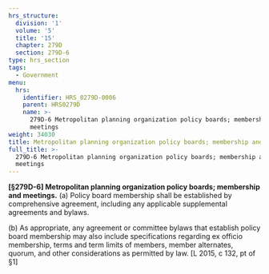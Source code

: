```yaml
---
hrs_structure:
  division: '1'
  volume: '5'
  title: '15'
  chapter: 279D
  section: 279D-6
type: hrs_section
tags:
  - Government
menu:
  hrs:
    identifier: HRS_0279D-0006
    parent: HRS0279D
    name: >-
      279D-6 Metropolitan planning organization policy boards; membership and
      meetings
weight: 34030
title: Metropolitan planning organization policy boards; membership and meetings
full_title: >-
  279D-6 Metropolitan planning organization policy boards; membership and
  meetings
---
```

**[§279D-6] Metropolitan planning organization policy boards; membership and meetings.** (a) Policy board membership shall be established by comprehensive agreement, including any applicable supplemental agreements and bylaws.

(b) As appropriate, any agreement or committee bylaws that establish policy board membership may also include specifications regarding ex officio membership, terms and term limits of members, member alternates, quorum, and other considerations as permitted by law. [L 2015, c 132, pt of §1]